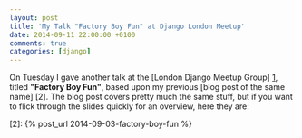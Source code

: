 ```yaml
---
layout: post
title: 'My Talk "Factory Boy Fun" at Django London Meetup'
date: 2014-09-11 22:00:00 +0100
comments: true
categories: [django]
---
```


On Tuesday I gave another talk at the [London Django Meetup Group] [1], titled
**"Factory Boy Fun"**, based upon my previous [blog post of the same name] [2].
The blog post covers pretty much the same stuff, but if you want to flick
through the slides quickly for an overview, here they are:


<script async class="speakerdeck-embed"
        data-id="81b795c01c20013275c55e46c93fec54"
        data-ratio="1.29456384323641"
        src="//speakerdeck.com/assets/embed.js"></script>


[1]: http://www.meetup.com/The-London-Django-Meetup-Group/
[2]: {% post_url 2014-09-03-factory-boy-fun %}
